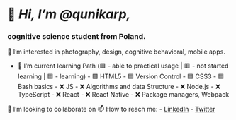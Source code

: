 # 👋 *Hi, I’m @qunikarp,*
### cognitive science student from Poland.
👀 I’m interested in photography, design, cognitive behavioral, mobile apps.
- 🌱 I’m current learning Path (🟩 - able to practical usage | 🟥 - not started learning | 🟦 - learning)
      - 🟩 HTML5
      - 🟦 Version Control
      - 🟦 CSS3
      - 🟦 Bash basics
      - ❌ JS
      - ❌ Algorithms and data Structure
      - ❌ Node.js
      - ❌ TypeScript
      - ❌ React
      - ❌ React Native
      - ❌ Package managers, Webpack
      
💞️ I’m looking to collaborate on 
📫 How to reach me:
     - [LinkedIn](https://www.linkedin.com/in/jakub-karp/)
     - [Twitter](https://twitter.com/qunikarp)

<!---
qunikarp/qunikarp is a ✨ special ✨ repository because its `README.md` (this file) appears on your GitHub profile.
You can click the Preview link to take a look at your changes.
--->
